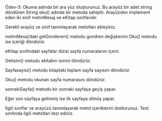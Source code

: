 Ödev-3: Okuma adında bir ara yüz oluşturunuz.
Bu arayüz bir adet string döndüren String oku() adında bir metoda sahiptir.
Arayüzden implement eden iki sinif metinMesaj ve eKitap sınıflarıdır.

Gerekli arayüz ve sinif tanımlayarak metotları ekleyiniz.

metinMesaj’daki getGonderen() metodu gondren değişkenini Oku() metodu ise içeriği döndürür.

eKitap sınıfındaki sayfalar dizisi sayfa numaralarını içerir.

Getisim() metodu ekitabın ismini döndürür.

Sayfasayisi() metodu kitaptaki toplam sayfa sayısını döndürür.

Oku() metodu okunan sayfa numarasını döndürür.

sonrakiSayfa() metodu bir sonraki sayfaya geçiş yapar.

Eğer son sayfaya gelinmiş ise ilk sayfaya dönüş yapar.

İlgili sınıflar ve arayüzü tanımlayarak metot içeriklerini doldurunuz. Test sınıfında ilgili metotları test ediniz.
